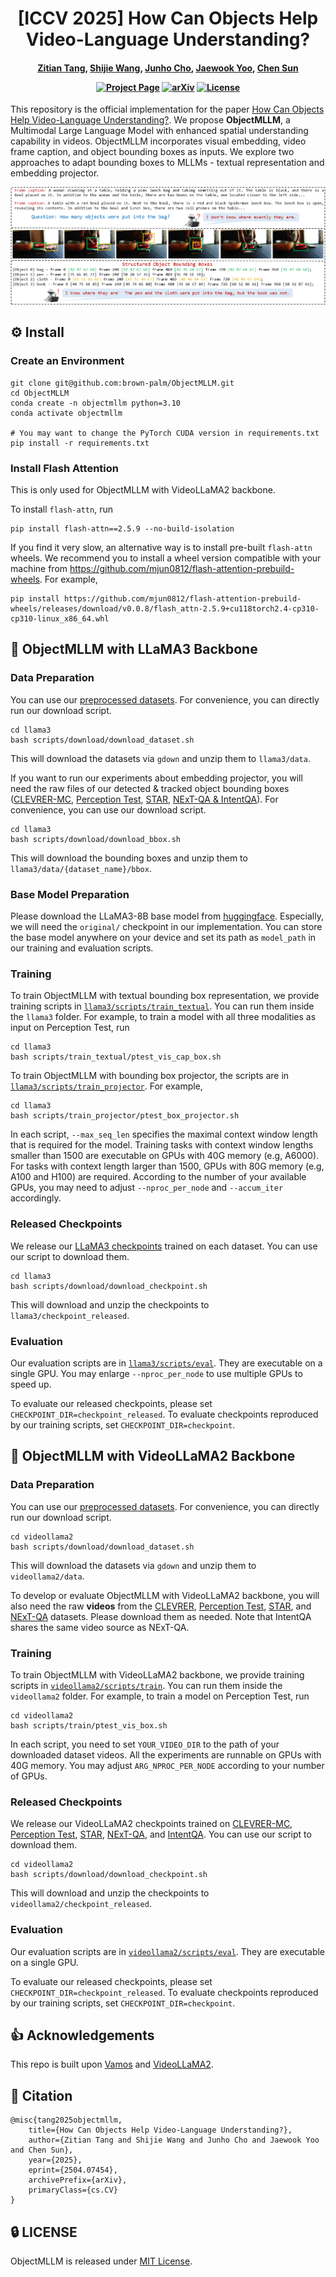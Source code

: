 <h1 align="center">
[ICCV 2025] How Can Objects Help Video-Language Understanding?
</h1>

<h4 align="center">

[Zitian Tang](https://zitiantang.github.io/), [Shijie Wang](https://wang-sj16.github.io/), [Junho Cho](), [Jaewook Yoo](), [Chen Sun](https://chensun.me/index.html)

[![Project Page](https://img.shields.io/badge/Project_Page-green)]()
[![arXiv](https://img.shields.io/badge/Arxiv-2504.07454-AD1C18.svg?logo=arXiv)](https://arxiv.org/abs/2504.07454)
[![License](https://img.shields.io/badge/License-MIT-yellow)](https://github.com/brown-palm/ObjectMLLM/blob/main/LICENSE)
<br>

</h4>


This repository is the official implementation for the paper [How Can Objects Help Video-Language Understanding?](https://arxiv.org/abs/2504.07454). We propose **ObjectMLLM**, a Multimodal Large Language Model with enhanced spatial understanding capability in videos. ObjectMLLM incorporates visual embedding, video frame caption, and object bounding boxes as inputs. We explore two approaches to adapt bounding boxes to MLLMs - textual representation and embedding projector.

![teaser](assests/teaser.png)

## ⚙️ Install
### Create an Environment
```
git clone git@github.com:brown-palm/ObjectMLLM.git
cd ObjectMLLM
conda create -n objectmllm python=3.10
conda activate objectmllm

# You may want to change the PyTorch CUDA version in requirements.txt
pip install -r requirements.txt
```

### Install Flash Attention

This is only used for ObjectMLLM with VideoLLaMA2 backbone.

To install `flash-attn`, run
```
pip install flash-attn==2.5.9 --no-build-isolation
```

If you find it very slow, an alternative way is to install pre-built `flash-attn` wheels. We recommend you to install a wheel version compatible with your machine from https://github.com/mjun0812/flash-attention-prebuild-wheels. For example,
```
pip install https://github.com/mjun0812/flash-attention-prebuild-wheels/releases/download/v0.0.8/flash_attn-2.5.9+cu118torch2.4-cp310-cp310-linux_x86_64.whl
```


## 🦙 ObjectMLLM with LLaMA3 Backbone

### Data Preparation

You can use our [preprocessed datasets](https://drive.google.com/file/d/10OBYMpsONUjd9GZ_0K7TgY3jBN6cBNs6/view?usp=drive_link). For convenience, you can directly run our download script.
```
cd llama3
bash scripts/download/download_dataset.sh
```
This will download the datasets via `gdown` and unzip them to `llama3/data`.

If you want to run our experiments about embedding projector, you will need the raw files of our detected & tracked object bounding boxes ([CLEVRER-MC](https://drive.google.com/file/d/1xqBAhHXmpqZSPOxzMJOsQO5wEyRXxqA5/view?usp=drive_link), [Perception Test](https://drive.google.com/file/d/1wrjq0nPSvGABgrVoMJk-4DJ0rMwOMutl/view?usp=drive_link), [STAR](https://drive.google.com/file/d/1TlHffKte_XmgdUQUCRx4uX0AKy33kI_o/view?usp=drive_link), [NExT-QA & IntentQA](https://drive.google.com/file/d/1KiYfx3tS0mMdezAgBJ_p9ekm7eIqJz_U/view?usp=drive_link)). For convenience, you can use our download script.
```
cd llama3
bash scripts/download/download_bbox.sh
```
This will download the bounding boxes and unzip them to `llama3/data/{dataset_name}/bbox`.

### Base Model Preparation

Please download the LLaMA3-8B base model from [huggingface](https://huggingface.co/meta-llama/Meta-Llama-3-8B). Especially, we will need the `original/` checkpoint in our implementation. You can store the base model anywhere on your device and set its path as `model_path` in our training and evaluation scripts.

### Training

To train ObjectMLLM with textual bounding box representation, we provide training scripts in [`llama3/scripts/train_textual`](llama3/scripts/train_textual). You can run them inside the `llama3` folder. For example, to train a model with all three modalities as input on Perception Test, run
```
cd llama3
bash scripts/train_textual/ptest_vis_cap_box.sh
```

To train ObjectMLLM with bounding box projector, the scripts are in [`llama3/scripts/train_projector`](llama3/scripts/train_projector). For example,
```
cd llama3
bash scripts/train_projector/ptest_box_projector.sh
```

In each script, `--max_seq_len` specifies the maximal context window length that is required for the model. Training tasks with context window lengths smaller than 1500 are executable on GPUs with 40G memory (e.g, A6000). For tasks with context length larger than 1500, GPUs with 80G memory (e.g, A100 and H100) are required. According to the number of your available GPUs, you may need to adjust `--nproc_per_node` and `--accum_iter` accordingly.

### Released Checkpoints

We release our [LLaMA3 checkpoints](https://drive.google.com/file/d/1ZUt2f_iYFL-nCLXwWqvYnJS9p7to1Md0/view?usp=drive_link) trained on each dataset. You can use our script to download them.
```
cd llama3
bash scripts/download/download_checkpoint.sh
```
This will download and unzip the checkpoints to `llama3/checkpoint_released`.

### Evaluation

Our evaluation scripts are in [`llama3/scripts/eval`](llama3/scripts/eval). They are executable on a single GPU. You may enlarge `--nproc_per_node` to use multiple GPUs to speed up. 

To evaluate our released checkpoints, please set `CHECKPOINT_DIR=checkpoint_released`. To evaluate checkpoints reproduced by our training scripts, set `CHECKPOINT_DIR=checkpoint`.

## 🤖 ObjectMLLM with VideoLLaMA2 Backbone

### Data Preparation

You can use our [preprocessed datasets](https://drive.google.com/file/d/1TLY0Qa0c7lFWokinBFgGX5qdIeajQ0_t/view?usp=drive_link). For convenience, you can directly run our download script.
```
cd videollama2
bash scripts/download/download_dataset.sh
```
This will download the datasets via `gdown` and unzip them to `videollama2/data`.

To develop or evaluate ObjectMLLM with VideoLLaMA2 backbone, you will also need the raw **videos** from the [CLEVRER](http://clevrer.csail.mit.edu/#), [Perception Test](https://github.com/google-deepmind/perception_test), [STAR](https://bobbywu.com/STAR/), and [NExT-QA](https://github.com/doc-doc/NExT-QA) datasets. Please download them as needed. Note that IntentQA shares the same video source as NExT-QA.

### Training

To train ObjectMLLM with VideoLLaMA2 backbone, we provide training scripts in [`videollama2/scripts/train`](videollama2/scripts/train). You can run them inside the `videollama2` folder. For example, to train a model on Perception Test, run
```
cd videollama2
bash scripts/train/ptest_vis_box.sh
```

In each script, you need to set `YOUR_VIDEO_DIR` to the path of your downloaded dataset videos. All the experiments are runnable on GPUs with 40G memory. You may adjust `ARG_NPROC_PER_NODE` according to your number of GPUs.

### Released Checkpoints

We release our VideoLLaMA2 checkpoints trained on [CLEVRER-MC](https://drive.google.com/file/d/1wop4SBf9iicx7I4nEsvoGtyiPQCaE8iK/view?usp=drive_link), [Perception Test](https://drive.google.com/file/d/1hDh75PhEv33k1BepLsGMQJpxU1IJco9d/view?usp=drive_link), [STAR](https://drive.google.com/file/d/1lhY-WKSlH_gj2wzrMitC2Uc3o6Ih2sCF/view?usp=drive_link), [NExT-QA](https://drive.google.com/file/d/1XxJ8cCB1c3O4r0sILIMyUPyDFbwpo4J1/view?usp=drive_link), and [IntentQA](https://drive.google.com/file/d/1pIZSf68bILH3Tv_VDCZ9PPOzbSHhJ15A/view?usp=drive_link). You can use our script to download them.
```
cd videollama2
bash scripts/download/download_checkpoint.sh
```
This will download and unzip the checkpoints to `videollama2/checkpoint_released`.

### Evaluation

Our evaluation scripts are in [`videollama2/scripts/eval`](videollama2/scripts/eval). They are executable on a single GPU.

To evaluate our released checkpoints, please set `CHECKPOINT_DIR=checkpoint_released`. To evaluate checkpoints reproduced by our training scripts, set `CHECKPOINT_DIR=checkpoint`.


## 👍 Acknowledgements

This repo is built upon [Vamos](https://github.com/brown-palm/Vamos) and [VideoLLaMA2](https://github.com/DAMO-NLP-SG/VideoLLaMA2).

## 📑 Citation
```
@misc{tang2025objectmllm,
    title={How Can Objects Help Video-Language Understanding?}, 
    author={Zitian Tang and Shijie Wang and Junho Cho and Jaewook Yoo and Chen Sun},
    year={2025},
    eprint={2504.07454},
    archivePrefix={arXiv},
    primaryClass={cs.CV}
}
```

## 🔒 LICENSE
ObjectMLLM is released under [MIT License](LICENSE).